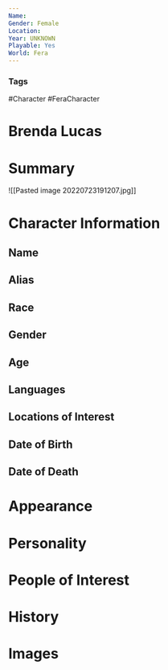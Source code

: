 ```yaml
---
Name: 
Gender: Female
Location: 
Year: UNKNOWN
Playable: Yes
World: Fera
---
```


### Tags
#Character #FeraCharacter 

# Brenda Lucas


# Summary
![[Pasted image 20220723191207.jpg]]

# Character Information

## Name

## Alias

## Race

## Gender

## Age

## Languages

## Locations of Interest

## Date of Birth

## Date of Death

# Appearance

# Personality

# People of Interest

# History

# Images
